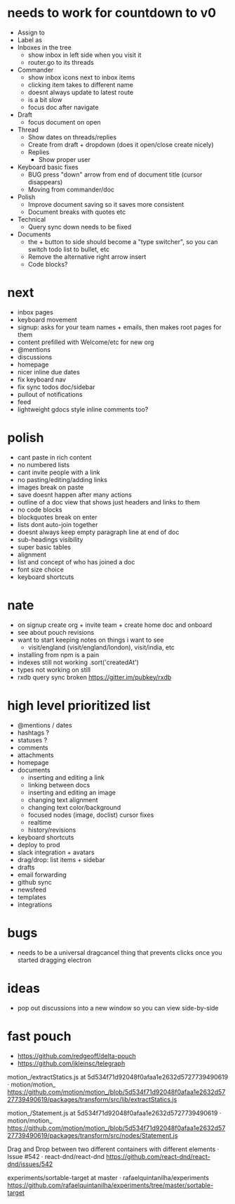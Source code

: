 # needs to work for countdown to v0
  - Assign to
  - Label as
  - Inboxes in the tree
    - show inbox in left side when you visit it
    - router.go to its threads
  - Commander
    - show inbox icons next to inbox items
    - clicking item takes to different name
    - doesnt always update to latest route
    - is a bit slow
    - focus doc after navigate
  - Draft
    - focus document on open
  - Thread
    - Show dates on threads/replies
    - Create from draft + dropdown (does it open/close create nicely)
    - Replies
      - Show proper user
  - Keyboard basic fixes
    - BUG press "down" arrow from end of document title (cursor disappears)
    - Moving from commander/doc
  - Polish
    - Improve document saving so it saves more consistent
    - Document breaks with quotes etc
  - Technical
    - Query sync down needs to be fixed
  - Documents
    - the + button to side should become a "type switcher", so you can switch todo list to bullet, etc
    - Remove the alternative right arrow insert
    - Code blocks?

# next
  - inbox pages
  - keyboard movement
  - signup: asks for your team names + emails, then makes root pages for them
  - content prefilled with Welcome/etc for new org
  - @mentions
  - discussions
  - homepage
  - nicer inline due dates
  - fix keyboard nav
  - fix sync todos doc/sidebar
  - pullout of notifications
  - feed
  - lightweight gdocs style inline comments too?

# polish
  - cant paste in rich content
  - no numbered lists
  - cant invite people with a link
  - no pasting/editing/adding links
  - images break on paste
  - save doesnt happen after many actions
  - outline of a doc view that shows just headers and links to them
  - no code blocks
  - blockquotes break on enter
  - lists dont auto-join together
  - doesnt always keep empty paragraph line at end of doc
  - sub-headings visibility
  - super basic tables
  - alignment
  - list and concept of who has joined a doc
  - font size choice
  - keyboard shortcuts

# nate
  - on signup create org + invite team + create home doc and onboard
  - see about pouch revisions
  - want to start keeping notes on things i want to see
    - visit/england (visit/england/london), visit/india, etc
  - installing from npm is a pain
  - indexes still not working .sort('createdAt')
  - types not working on <Views /> still
  - rxdb query sync broken https://gitter.im/pubkey/rxdb

# high level prioritized list
  - @mentions / dates
  - hashtags ?
  - statuses ?
  - comments
  - attachments
  - homepage
  - documents
    - inserting and editing a link
    - linking between docs
    - inserting and editing an image
    - changing text alignment
    - changing text color/background
    - focused nodes (image, doclist) cursor fixes
    - realtime
    - history/revisions
  - keyboard shortcuts
  - deploy to prod
  - slack integration + avatars
  - drag/drop: list items + sidebar
  - drafts
  - email forwarding
  - github sync
  - newsfeed
  - templates
  - integrations

# bugs
  - needs to be a universal dragcancel thing that prevents clicks once you started dragging electron

# ideas
  - pop out discussions into a new window so you can view side-by-side

# fast pouch
- https://github.com/redgeoff/delta-pouch
- https://github.com/jkleinsc/telegraph

motion_/extractStatics.js at 5d534f71d92048f0afaa1e2632d5727739490619 · motion/motion_
https://github.com/motion/motion_/blob/5d534f71d92048f0afaa1e2632d5727739490619/packages/transform/src/lib/extractStatics.js

motion_/Statement.js at 5d534f71d92048f0afaa1e2632d5727739490619 · motion/motion_
https://github.com/motion/motion_/blob/5d534f71d92048f0afaa1e2632d5727739490619/packages/transform/src/nodes/Statement.js

Drag and Drop between two different containers with different elements · Issue #542 · react-dnd/react-dnd
https://github.com/react-dnd/react-dnd/issues/542

experiments/sortable-target at master · rafaelquintanilha/experiments
https://github.com/rafaelquintanilha/experiments/tree/master/sortable-target
